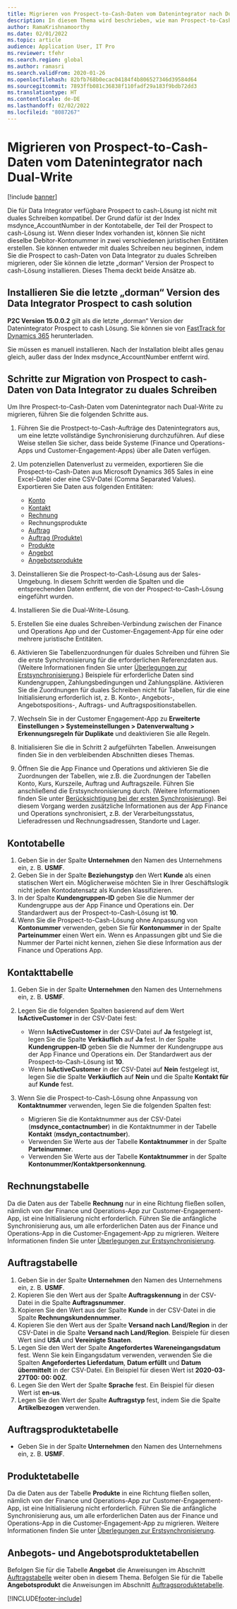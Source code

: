 ```yaml
---
title: Migrieren von Prospect-to-Cash-Daten vom Datenintegrator nach Dual-Write
description: In diesem Thema wird beschrieben, wie man Prospect-to-Cash-Daten vom Datenintegrator nach Dual-Write migriert.
author: RamaKrishnamoorthy
ms.date: 02/01/2022
ms.topic: article
audience: Application User, IT Pro
ms.reviewer: tfehr
ms.search.region: global
ms.author: ramasri
ms.search.validFrom: 2020-01-26
ms.openlocfilehash: 82bfb768b0ecac04184f4b806527346d39584d64
ms.sourcegitcommit: 7893ffb081c36838f110fadf29a183f9bdb72dd3
ms.translationtype: HT
ms.contentlocale: de-DE
ms.lasthandoff: 02/02/2022
ms.locfileid: "8087267"
---
```

# <a name="migrate-prospect-to-cash-data-from-data-integrator-to-dual-write"></a>Migrieren von Prospect-to-Cash-Daten vom Datenintegrator nach Dual-Write

[!include [banner](../../includes/banner.md)]

Die für Data Integrator verfügbare Prospect to cash-Lösung ist nicht mit duales Schreiben kompatibel. Der Grund dafür ist der Index msdynce_AccountNumber in der Kontotabelle, der Teil der Prospect to cash-Lösung ist. Wenn dieser Index vorhanden ist, können Sie nicht dieselbe Debitor-Kontonummer in zwei verschiedenen juristischen Entitäten erstellen. Sie können entweder mit duales Schreiben neu beginnen, indem Sie die Prospect to cash-Daten von Data Integrator zu duales Schreiben migrieren, oder Sie können die letzte „dorman“ Version der Prospect to cash-Lösung installieren. Dieses Thema deckt beide Ansätze ab.

## <a name="install-the-last-dorman-version-of-the-data-integrator-prospect-to-cash-solution"></a>Installieren Sie die letzte „dorman“ Version des Data Integrator Prospect to cash solution

**P2C Version 15.0.0.2** gilt als die letzte „dorman“ Version der Datenintegrator Prospect to cash Lösung. Sie können sie von [FastTrack for Dynamics 365](https://github.com/microsoft/Dynamics-365-FastTrack-Implementation-Assets/tree/master/Dual-write/P2C) herunterladen.

Sie müssen es manuell installieren. Nach der Installation bleibt alles genau gleich, außer dass der Index msdynce_AccountNumber entfernt wird.

## <a name="steps-to-migrate-prospect-to-cash-data-from-data-integrator-to-dual-write"></a>Schritte zur Migration von Prospect to cash-Daten von Data Integrator zu duales Schreiben

Um Ihre Prospect-to-Cash-Daten vom Datenintegrator nach Dual-Write zu migrieren, führen Sie die folgenden Schritte aus.

1. Führen Sie die Prostpect-to-Cash-Aufträge des Datenintegrators aus, um eine letzte vollständige Synchronisierung durchzuführen. Auf diese Weise stellen Sie sicher, dass beide Systeme (Finance und Operations-Apps und Customer-Engagement-Apps) über alle Daten verfügen.
2. Um potenziellen Datenverlust zu vermeiden, exportieren Sie die Prospect-to-Cash-Daten aus Microsoft Dynamics 365 Sales in eine Excel-Datei oder eine CSV-Datei (Comma Separated Values). Exportieren Sie Daten aus folgenden Entitäten:

    - [Konto](#account-table)
    - [Kontakt](#contact-table)
    - [Rechnung](#invoice-table)
    - Rechnungsprodukte
    - [Auftrag](#order-table)
    - [Auftrag (Produkte)](#order-products-table)
    - [Produkte](#products-table)
    - [Angebot](#quote-and-quote-product-tables)
    - [Angebotsprodukte](#quote-and-quote-product-tables)

3. Deinstallieren Sie die Prospect-to-Cash-Lösung aus der Sales-Umgebung. In diesem Schritt werden die Spalten und die entsprechenden Daten entfernt, die von der Prospect-to-Cash-Lösung eingeführt wurden.
4. Installieren Sie die Dual-Write-Lösung.
5. Erstellen Sie eine duales Schreiben-Verbindung zwischen der Finance und Operations App und der Customer-Engagement-App für eine oder mehrere juristische Entitäten.
6. Aktivieren Sie Tabellenzuordnungen für duales Schreiben und führen Sie die erste Synchronisierung für die erforderlichen Referenzdaten aus. (Weitere Informationen finden Sie unter [Überlegungen zur Erstsynchronisierung](initial-sync-guidance.md).) Beispiele für erforderliche Daten sind Kundengruppen, Zahlungsbedingungen und Zahlungspläne. Aktivieren Sie die Zuordnungen für duales Schreiben nicht für Tabellen, für die eine Initialisierung erforderlich ist, z. B. Konto-, Angebots-, Angebotspositions-, Auftrags- und Auftragspositionstabellen.
7. Wechseln Sie in der Customer Engagement-App zu **Erweiterte Einstellungen \> Systemeinstellungen \> Datenverwaltung \> Erkennungsregeln für Duplikate** und deaktivieren Sie alle Regeln.
8. Initialisieren Sie die in Schritt 2 aufgeführten Tabellen. Anweisungen finden Sie in den verbleibenden Abschnitten dieses Themas.
9. Öffnen Sie die App Finance und Operations und aktivieren Sie die Zuordnungen der Tabellen, wie z.B. die Zuordnungen der Tabellen Konto, Kurs, Kurszeile, Auftrag und Auftragszeile. Führen Sie anschließend die Erstsynchronisierung durch. (Weitere Informationen finden Sie unter [Berücksichtigung bei der ersten Synchronisierung](initial-sync-guidance.md)). Bei diesem Vorgang werden zusätzliche Informationen aus der App Finance und Operations synchronisiert, z.B. der Verarbeitungsstatus, Lieferadressen und Rechnungsadressen, Standorte und Lager.

## <a name="account-table"></a>Kontotabelle

1. Geben Sie in der Spalte **Unternehmen** den Namen des Unternehmens ein, z. B. **USMF**.
2. Geben Sie in der Spalte **Beziehungstyp** den Wert **Kunde** als einen statischen Wert ein. Möglicherweise möchten Sie in Ihrer Geschäftslogik nicht jeden Kontodatensatz als Kunden klassifizieren.
3. In der Spalte **Kundengruppen-ID** geben Sie die Nummer der Kundengruppe aus der App Finance und Operations ein. Der Standardwert aus der Prospect-to-Cash-Lösung ist **10**.
4. Wenn Sie die Prospect-to-Cash-Lösung ohne Anpassung von **Kontonummer** verwenden, geben Sie für **Kontonummer** in der Spalte **Parteinummer** einen Wert ein. Wenn es Anpassungen gibt und Sie die Nummer der Partei nicht kennen, ziehen Sie diese Information aus der Finance und Operations App.

## <a name="contact-table"></a>Kontakttabelle

1. Geben Sie in der Spalte **Unternehmen** den Namen des Unternehmens ein, z. B. **USMF**.
2. Legen Sie die folgenden Spalten basierend auf dem Wert **IsActiveCustomer** in der CSV-Datei fest:

    - Wenn **IsActiveCustomer** in der CSV-Datei auf **Ja** festgelegt ist, legen Sie die Spalte **Verkäuflich** auf **Ja** fest. In der Spalte **Kundengruppen-ID** geben Sie die Nummer der Kundengruppe aus der App Finance und Operations ein. Der Standardwert aus der Prospect-to-Cash-Lösung ist **10**.
    - Wenn **IsActiveCustomer** in der CSV-Datei auf **Nein** festgelegt ist, legen Sie die Spalte **Verkäuflich** auf **Nein** und die Spalte **Kontakt für** auf **Kunde** fest.

3. Wenn Sie die Prospect-to-Cash-Lösung ohne Anpassung von **Kontaktnummer** verwenden, legen Sie die folgenden Spalten fest:

    - Migrieren Sie die Kontaktnummer aus der CSV-Datei (**msdynce\_contactnumber**) in die Kontaktnummer in der Tabelle **Kontakt** (**msdyn\_contactnumber**).
    - Verwenden Sie Werte aus der Tabelle **Kontaktnummer** in der Spalte **Parteinummer**.
    - Verwenden Sie Werte aus der Tabelle **Kontaktnummer** in der Spalte **Kontonummer/Kontaktpersonkennung**.

## <a name="invoice-table"></a>Rechnungstabelle

Da die Daten aus der Tabelle **Rechnung** nur in eine Richtung fließen sollen, nämlich von der Finance und Operations-App zur Customer-Engagement-App, ist eine Initialisierung nicht erforderlich. Führen Sie die anfängliche Synchronisierung aus, um alle erforderlichen Daten aus der Finance und Operations-App in die Customer-Engagement-App zu migrieren. Weitere Informationen finden Sie unter [Überlegungen zur Erstsynchronisierung](initial-sync-guidance.md).

## <a name="order-table"></a>Auftragstabelle

1. Geben Sie in der Spalte **Unternehmen** den Namen des Unternehmens ein, z. B. **USMF**.
2. Kopieren Sie den Wert aus der Spalte **Auftragskennung** in der CSV-Datei in die Spalte **Auftragsnummer**.
3. Kopieren Sie den Wert aus der Spalte **Kunde** in der CSV-Datei in die Spalte **Rechnungskundennummer**.
4. Kopieren Sie den Wert aus der Spalte **Versand nach Land/Region** in der CSV-Datei in die Spalte **Versand nach Land/Region**. Beispiele für diesen Wert sind **USA** und **Vereinigte Staaten**.
5. Legen Sie den Wert der Spalte **Angefordertes Wareneingangsdatum** fest. Wenn Sie kein Eingangsdatum verwenden, verwenden Sie die Spalten **Angefordertes Lieferdatum**, **Datum erfüllt** und **Datum übermittelt** in der CSV-Datei. Ein Beispiel für diesen Wert ist **2020-03-27T00: 00: 00Z**.
6. Legen Sie den Wert der Spalte **Sprache** fest. Ein Beispiel für diesen Wert ist **en-us**.
7. Legen Sie den Wert der Spalte **Auftragstyp** fest, indem Sie die Spalte **Artikelbezogen** verwenden.

## <a name="order-products-table"></a>Auftragsproduktetabelle

- Geben Sie in der Spalte **Unternehmen** den Namen des Unternehmens ein, z. B. **USMF**.

## <a name="products-table"></a>Produktetabelle

Da die Daten aus der Tabelle **Produkte** in eine Richtung fließen sollen, nämlich von der Finance und Operations-App zur Customer-Engagement-App, ist eine Initialisierung nicht erforderlich. Führen Sie die anfängliche Synchronisierung aus, um alle erforderlichen Daten aus der Finance und Operations-App in die Customer-Engagement-App zu migrieren. Weitere Informationen finden Sie unter [Überlegungen zur Erstsynchronisierung](initial-sync-guidance.md).

## <a name="quote-and-quote-product-tables"></a>Anbegots- und Angebotsproduktetabellen

Befolgen Sie für die Tabelle **Angebot** die Anweisungen im Abschnitt [Auftragstabelle](#order-table) weiter oben in diesem Thema. Befolgen Sie für die Tabelle **Angebotsprodukt** die Anweisungen im Abschnitt [Auftragsproduktetabelle](#order-products-table).


[!INCLUDE[footer-include](../../../../includes/footer-banner.md)]
